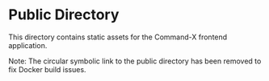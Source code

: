 # Public Directory

This directory contains static assets for the Command-X frontend application.

Note: The circular symbolic link to the public directory has been removed to fix Docker build issues.

